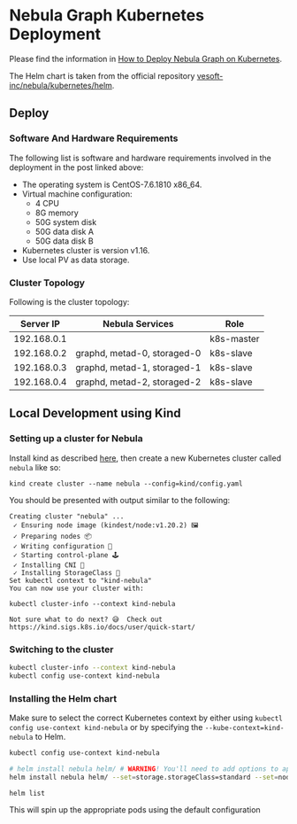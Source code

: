 # Nebula Graph Kubernetes Deployment

Please find the information in [How to Deploy Nebula Graph on Kubernetes](https://nebula-graph.io/posts/how-to-deploy-nebula-graph-in-kubernetes/).

The Helm chart is taken from the official repository [vesoft-inc/nebula/kubernetes/helm](https://github.com/vesoft-inc/nebula/tree/master/kubernetes/helm).

## Deploy

### Software And Hardware Requirements

The following list is software and hardware requirements involved in the deployment in the post
linked above:

- The operating system is CentOS-7.6.1810 x86_64.
- Virtual machine configuration:
  - 4 CPU
  - 8G memory
  - 50G system disk
  - 50G data disk A
  - 50G data disk B
- Kubernetes cluster is version v1.16.
- Use local PV as data storage.

### Cluster Topology

Following is the cluster topology:


| Server IP   | Nebula Services             | Role       |
|-------------|-----------------------------|------------|
| 192.168.0.1 |                             | k8s-master |
| 192.168.0.2 | graphd, metad-0, storaged-0 | k8s-slave  |
| 192.168.0.3 | graphd, metad-1, storaged-1 | k8s-slave  |
| 192.168.0.4 | graphd, metad-2, storaged-2 | k8s-slave  |

## Local Development using Kind

### Setting up a cluster for Nebula

Install kind as described [here](https://kind.sigs.k8s.io/docs/user/quick-start/), then create
a new Kubernetes cluster called `nebula` like so:

```
kind create cluster --name nebula --config=kind/config.yaml
```

You should be presented with output similar to the following:

```
Creating cluster "nebula" ...
 ✓ Ensuring node image (kindest/node:v1.20.2) 🖼
 ✓ Preparing nodes 📦
 ✓ Writing configuration 📜
 ✓ Starting control-plane 🕹️
 ✓ Installing CNI 🔌
 ✓ Installing StorageClass 💾
Set kubectl context to "kind-nebula"
You can now use your cluster with:

kubectl cluster-info --context kind-nebula

Not sure what to do next? 😅  Check out https://kind.sigs.k8s.io/docs/user/quick-start/
```

### Switching to the cluster

```bash
kubectl cluster-info --context kind-nebula
kubectl config use-context kind-nebula
```

### Installing the Helm chart

Make sure to select the correct Kubernetes context by either using `kubectl config use-context kind-nebula` or by specifying the `--kube-context=kind-nebula` to Helm.


```bash
kubectl config use-context kind-nebula

# helm install nebula helm/ # WARNING! You'll need to add options to apply your configuration!
helm install nebula helm/ --set=storage.storageClass=standard --set=nodeSelector=null --dry-run

helm list
```

This will spin up the appropriate pods using the default configuration